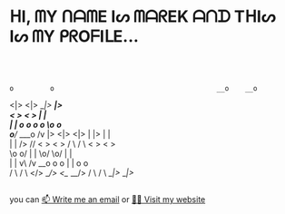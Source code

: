 <h1>ᕼI, ᗰY ᑎᗩᗰE Iᔕ ᗰᗩᖇEK ᗩᑎᗪ TᕼIᔕ Iᔕ ᗰY ᑭᖇOᖴIᒪE...</h1>
⠀⠀⠀⠀⠀⠀⠀⠀⠀⠀⠀⠀⠀⠀⠀⠀⠀⠀⠀⠀⠀⠀⠀⠀⠀⠀⠀⠀⠀⠀⠀⠀⠀⠀⠀⠀⠀⠀⠀⠀⠀⠀⠀⠀⠀⠀⠀⠀⠀⠀⠀⠀⠀

    o         o                                        __o    __o   
   <|>       <|>                                       __|>   __|>  
   < >       < >                                         |      |   
    |         |     o__  __o    o       o   \o__ __o    <o>    <o>  
    o__/_ _\__o    /v      |>  <|>     <|>   |     |>    |      |   
    |         |   />      //   < >     < >  / \   / \   < >    < >  
   <o>       <o>  \o    o/      |       |   \o/   \o/    |      |   
    |         |    v\  /v __o   o       o    |     |     o      o   
   / \       / \    <\/> __/>   <\__ __/>   / \   / \  __|>_  __|>_ 
                                                                                                                                    
    
<h2></h2>
<div>
you can <a href="mailto:marek.lamos16@gmail.com">📫 Write me an email</a> or 
<a href="https://heun11.github.io">👨‍💻 Visit my website</a>
</div>

<!-- <div align=center>
  <img width=250 src="https://github-readme-stats.vercel.app/api/top-langs/?username=Heun11&layout=compact&theme=gruvbox" alt="Language usage"/>&nbsp;
  <img width=330 src="https://github-readme-stats.vercel.app/api?username=Heun11&show_icons=true&hide=&theme=gruvbox" alt="Stats"/>
  <br/>
    <img width=400 align="center" src="https://streak-stats.demolab.com/?user=Heun11&count_private=true&theme=gruvbox&border_radius=10" alt="streak" />
</div> -->
